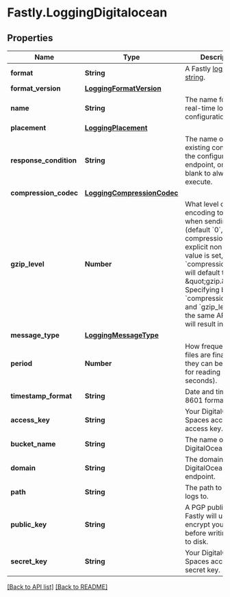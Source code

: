# Fastly.LoggingDigitalocean

## Properties

Name | Type | Description | Notes
------------ | ------------- | ------------- | -------------
**format** | **String** | A Fastly [log format string](https://docs.fastly.com/en/guides/custom-log-formats). | [optional] [default to &#39;%h %l %u %t &quot;%r&quot; %&amp;gt;s %b&#39;]
**format_version** | [**LoggingFormatVersion**](LoggingFormatVersion.md) |  | [optional] 
**name** | **String** | The name for the real-time logging configuration. | [optional] 
**placement** | [**LoggingPlacement**](LoggingPlacement.md) |  | [optional] 
**response_condition** | **String** | The name of an existing condition in the configured endpoint, or leave blank to always execute. | [optional] 
**compression_codec** | [**LoggingCompressionCodec**](LoggingCompressionCodec.md) |  | [optional] 
**gzip_level** | **Number** | What level of gzip encoding to have when sending logs (default &#x60;0&#x60;, no compression). If an explicit non-zero value is set, then &#x60;compression_codec&#x60; will default to \&quot;gzip.\&quot; Specifying both &#x60;compression_codec&#x60; and &#x60;gzip_level&#x60; in the same API request will result in an error. | [optional] [default to 0]
**message_type** | [**LoggingMessageType**](LoggingMessageType.md) |  | [optional] 
**period** | **Number** | How frequently log files are finalized so they can be available for reading (in seconds). | [optional] [default to 3600]
**timestamp_format** | **String** | Date and time in ISO 8601 format. | [optional] [readonly] 
**access_key** | **String** | Your DigitalOcean Spaces account access key. | [optional] 
**bucket_name** | **String** | The name of the DigitalOcean Space. | [optional] 
**domain** | **String** | The domain of the DigitalOcean Spaces endpoint. | [optional] [default to &#39;nyc3.digitaloceanspaces.com&#39;]
**path** | **String** | The path to upload logs to. | [optional] [default to &#39;null&#39;]
**public_key** | **String** | A PGP public key that Fastly will use to encrypt your log files before writing them to disk. | [optional] [default to &#39;null&#39;]
**secret_key** | **String** | Your DigitalOcean Spaces account secret key. | [optional] 



[[Back to API list]](../../README.md#endpoints) [[Back to README]](../../README.md)
